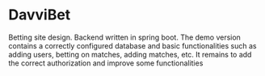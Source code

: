 # DavviBet

Betting site design. Backend written in spring boot. The demo version contains a correctly configured database and basic functionalities such as adding users, betting on matches, adding matches, etc. It remains to add the correct authorization and improve some functionalities
